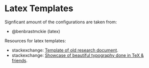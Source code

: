 # Latex Templates

Signficant amount of the configurations are taken from:

- @benbrastmckie (latex)

Resources for latex templates:

- stackexchange: [Template of old research document](https://tex.stackexchange.com/questions/83729/template-of-old-research-document).
- stackexchange: [Showcase of beautiful typography done in TeX & friends](https://tex.stackexchange.com/questions/1319/showcase-of-beautiful-typography-done-in-tex-friends?page=1&tab=votes#tab-top).
